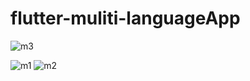 # flutter-muliti-languageApp
![m3](https://user-images.githubusercontent.com/30406796/124025752-21a8fa00-d9f1-11eb-801d-1b3f9ea4340b.png)

![m1](https://user-images.githubusercontent.com/30406796/124024693-d93d0c80-d9ef-11eb-83ed-3e60137eb23b.png)
![m2](https://user-images.githubusercontent.com/30406796/124024722-e22dde00-d9ef-11eb-90d2-60b383c71025.png)
